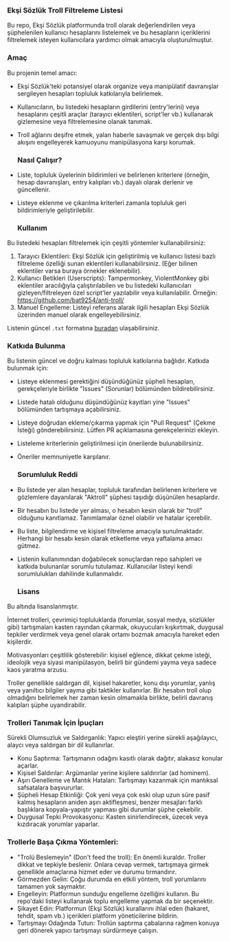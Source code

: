  ### Ekşi Sözlük Troll Filtreleme Listesi

Bu repo, Ekşi Sözlük platformunda troll olarak değerlendirilen veya şüphelenilen kullanıcı hesaplarını listelemek ve bu hesapların içeriklerini filtrelemek isteyen kullanıcılara yardımcı olmak amacıyla oluşturulmuştur.

  ### Amaç

Bu projenin temel amacı:

* Ekşi Sözlük'teki potansiyel olarak organize veya manipülatif davranışlar sergileyen hesapları topluluk katkılarıyla belirlemek.
* Kullanıcıların, bu listedeki hesapların girdilerini (entry'lerini) veya hesaplarını çeşitli araçlar (tarayıcı eklentileri, script'ler vb.) kullanarak gizlemesine veya filtrelemesine olanak tanımak.
* Troll ağlarını deşifre etmek, yalan haberle savaşmak ve gerçek dışı bilgi akışını engelleyerek kamuoyunu manipülasyona karşı korumak.

  ### Nasıl Çalışır?

* Liste, topluluk üyelerinin bildirimleri ve belirlenen kriterlere (örneğin, hesap davranışları, entry kalıpları vb.) dayalı olarak derlenir ve güncellenir.
* Listeye eklenme ve çıkarılma kriterleri zamanla topluluk geri bildirimleriyle geliştirilebilir.

  ### Kullanım

Bu listedeki hesapları filtrelemek için çeşitli yöntemler kullanabilirsiniz:

1. Tarayıcı Eklentileri: Ekşi Sözlük için geliştirilmiş ve kullanıcı listesi bazlı filtreleme özelliği sunan eklentileri kullanabilirsiniz. (Eğer bilinen eklentiler varsa buraya örnekler eklenebilir).
2. Kullanıcı Betikleri (Userscripts): Tampermonkey, ViolentMonkey gibi eklentiler aracılığıyla çalıştırılabilen ve bu listedeki kullanıcıları gizleyen/filtreleyen özel script'ler yazılabilir veya kullanılabilir. Örneğin: https://github.com/bat9254/anti-troll/
3. Manuel Engelleme: Listeyi referans alarak ilgili hesapları Ekşi Sözlük üzerinden manuel olarak engelleyebilirsiniz.

Listenin güncel `.txt` formatına [buradan](https://raw.githubusercontent.com/bat9254/troll-list/refs/heads/main/list.txt) ulaşabilirsiniz.

  ### Katkıda Bulunma

Bu listenin güncel ve doğru kalması topluluk katkılarına bağlıdır. Katkıda bulunmak için:

* Listeye eklenmesi gerektiğini düşündüğünüz şüpheli hesapları, gerekçeleriyle birlikte "Issues" (Sorunlar) bölümünden bildirebilirsiniz.
* Listede hatalı olduğunu düşündüğünüz kayıtları yine "Issues" bölümünden tartışmaya açabilirsiniz.
* Listeye doğrudan ekleme/çıkarma yapmak için "Pull Request" (Çekme İsteği) gönderebilirsiniz. Lütfen PR açıklamasına gerekçelerinizi ekleyin.
* Listeleme kriterlerinin geliştirilmesi için önerilerde bulunabilirsiniz.
* Öneriler memnuniyetle karşılanır.

  ### Sorumluluk Reddi

* Bu listede yer alan hesaplar, topluluk tarafından belirlenen kriterlere ve gözlemlere dayanılarak "Aktroll" şüphesi taşıdığı düşünülen hesaplardır.
* Bir hesabın bu listede yer alması, o hesabın kesin olarak bir "troll" olduğunu kanıtlamaz. Tanımlamalar öznel olabilir ve hatalar içerebilir.
* Bu liste, bilgilendirme ve kişisel filtreleme amacıyla sunulmaktadır. Herhangi bir hesabı kesin olarak etiketleme veya yaftalama amacı gütmez.
* Listenin kullanımından doğabilecek sonuçlardan repo sahipleri ve katkıda bulunanlar sorumlu tutulamaz. Kullanıcılar listeyi kendi sorumlulukları dahilinde kullanmalıdır.

  ### Lisans

Bu altında lisanslanmıştır.


İnternet trolleri, çevrimiçi topluluklarda (forumlar, sosyal medya, sözlükler gibi) tartışmaları kasten rayından çıkarmak, okuyucuları kışkırtmak, duygusal tepkiler verdirmek veya genel olarak ortamı bozmak amacıyla hareket eden kişilerdir. 

Motivasyonları çeşitlilik gösterebilir: kişisel eğlence, dikkat çekme isteği, ideolojik veya siyasi manipülasyon, belirli bir gündemi yayma veya sadece kaos yaratma arzusu.

Troller genellikle saldırgan dil, kişisel hakaretler, konu dışı yorumlar, yanlış veya yanıltıcı bilgiler yayma gibi taktikler kullanırlar. Bir hesabın troll olup olmadığını belirlemek her zaman kesin olmamakla birlikte, belirli davranış kalıpları şüphe uyandırabilir.


 ### Trolleri Tanımak İçin İpuçları

Sürekli Olumsuzluk ve Saldırganlık: Yapıcı eleştiri yerine sürekli aşağılayıcı, alaycı veya saldırgan bir dil kullanırlar.
* Konu Saptırma: Tartışmanın odağını kasıtlı olarak dağıtır, alakasız konular açarlar.
* Kişisel Saldırılar: Argümanlar yerine kişilere saldırırlar (ad hominem).
* Aşırı Genelleme ve Mantık Hataları: Tartışmayı kazanmak için mantıksal safsatalara başvururlar.
* Şüpheli Hesap Etkinliği: Çok yeni veya çok eski olup uzun süre pasif kalmış hesapların aniden aşırı aktifleşmesi, benzer mesajları farklı başlıklara kopyala-yapıştır yapması gibi durumlar şüphe çekebilir.
* Duygusal Tepki Provokasyonu: Kasten sinirlendirecek, üzecek veya kızdıracak yorumlar yaparlar.

 ### Trollerle Başa Çıkma Yöntemleri:

* "Trolü Beslemeyin" (Don't feed the troll): En önemli kuraldır. Troller dikkat ve tepkiyle beslenir. Onlara cevap vermek, tartışmaya girmek genellikle amaçlarına hizmet eder ve durumu tırmandırır.
* Görmezden Gelin: Çoğu durumda en etkili yöntem, troll yorumlarını tamamen yok saymaktır.
* Engelleyin: Platformun sunduğu engelleme özelliğini kullanın. Bu repo'daki listeyi kullanarak toplu engelleme yapmak da bir seçenektir.
* Şikayet Edin: Platformun (Ekşi Sözlük) kurallarını ihlal eden (hakaret, tehdit, spam vb.) içerikleri platform yöneticilerine bildirin.
* Tartışmayı Odağında Tutun: Trollün saptırma çabalarına rağmen konuya geri dönerek yapıcı tartışmayı sürdürmeye çalışın.
